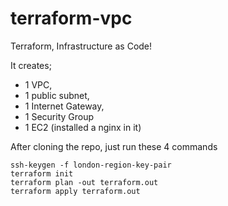 # terraform-vpc
Terraform, Infrastructure as Code! 

It creates; 
* 1 VPC, 
* 1 public subnet, 
* 1 Internet Gateway, 
* 1 Security Group
* 1 EC2 (installed a nginx in it)

After cloning the repo, just run these 4 commands

```
ssh-keygen -f london-region-key-pair
terraform init
terraform plan -out terraform.out
terraform apply terraform.out
```